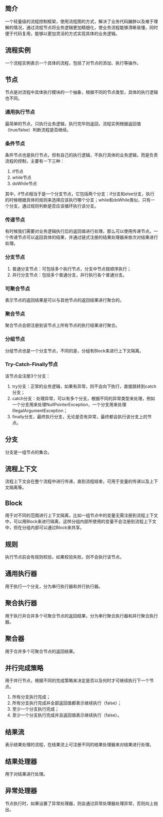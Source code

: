 ## 简介

一个轻量级的流程控制框架，使用流程图的方式，解决了业务代码臃肿以及难于理解的情况，通过流程节点将业务逻辑更加精细化，使业务流程能够清晰易懂，同时便于代码复用，能够以更加灵活的方式实现具体的业务逻辑。

## 流程实例

一个流程实例表示一个具体的流程，包括了对节点的添加、执行等操作。

## 节点

节点是对流程中具体执行模块的一个抽象，根据不同的节点类型，具体的执行逻辑也不同。

### 通用执行节点

最简单的节点，只执行业务逻辑，执行完毕则返回，流程实例根据返回值（true/false）判断流程是否继续。

### 条件节点

条件节点也是执行节点，但有自己的执行逻辑，不执行具体的业务逻辑，而是负责流程的控制，主要有一下三种：

1. if节点
2. while节点
3. doWhile节点

其中，if节点相当于是一个分支节点，它包括两个分支：if分支和else分支，执行的时候根据具体的规则来选择应该执行哪个分支；while和doWhile类似，只有一个分支，通过规则判断是否应该循环执行该分支。

### 传递节点

有时候我们需要对业务逻辑执行后的返回值进行处理，那么可以使用传递节点。一个传递节点可以返回具体的结果，并通过链式注册的结果处理器来依次对结果进行处理。

### 分支节点

1. 普通分支节点：可包括多个执行节点，分支中节点按顺序执行；
2. 并行分支节点：包括多个普通分支，并行执行各个普通分支。

### 可聚合节点

表示节点的返回结果是可以与其他节点的返回结果进行聚合的。

### 聚合节点

聚合节点会把注册到该节点上所有节点的执行结果进行聚合。

### 分组节点

分组节点也是一个分支节点，不同的是，分组有Block来进行上下文隔离。

### Try-Catch-Finally节点

该节点会注册3个分支：

1. try分支：正常的业务逻辑，如果有异常，则不会向下执行，直接跳转到catch分支；
2. catch分支：处理异常，可以有多个分支，根据不同的异常类型来处理，例如一个分支用来处理NullPointerException，一个分支用来处理IllegalArgumentException；
3. finally分支，最终执行分支，无论是否有异常，最终都会执行该分支上的节点。

## 分支

分支是一组节点的集合。

## 流程上下文

流程上下文会在整个流程中进行传递，直到流程结束，可用于变量的传递以及上下文隔离等。

## Block

用于对不同的范围进行上下文隔离，比如一组节点中的变量无需注册到流程上下文中，可以用Block来进行隔离，这样分组内部所使用的变量不会注册到流程上下文中，但在分组内部可以通过Block来共享。

## 规则

执行节点前会有规则校验，如果校验失败，则不会执行该节点。

## 通用执行器

用于执行一个分支，分为串行执行器和并行执行器。

## 聚合执行器

用于执行并合并多个可聚合节点的返回结果，分为串行聚合执行器和并行聚合执行器。

## 聚合器

用于合并多个可聚合节点的返回结果。

## 并行完成策略

用于并行节点，根据不同的完成策略来决定是否以及何时才可继续执行下一个节点。

1. 所有分支执行完成；
2. 所有分支执行完成并全部返回值都表示继续执行（false）；
3. 至少一个分支执行完成；
4. 至少一个分支执行完成并且返回值表示继续执行（false）。

## 结果流

表示结果处理的流程，在结果流上可注册不同的结果处理器来对结果进行处理。

## 结果处理器

用于对结果进行处理。

## 异常处理器

节点执行时，如果设置了异常处理器，则会通过异常处理器处理异常，否则向上抛出。